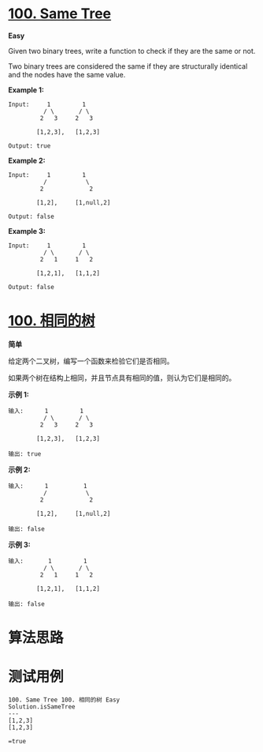 # [100. Same Tree][enTitle]

**Easy**

Given two binary trees, write a function to check if they are the same or not.

Two binary trees are considered the same if they are structurally identical and the nodes have the same value.

**Example 1:** 

```
Input:     1         1
          / \       / \
         2   3     2   3

        [1,2,3],   [1,2,3]

Output: true

```

**Example 2:** 

```
Input:     1         1
          /           \
         2             2

        [1,2],     [1,null,2]

Output: false

```

**Example 3:** 

```
Input:     1         1
          / \       / \
         2   1     1   2

        [1,2,1],   [1,1,2]

Output: false

```
# [100. 相同的树][cnTitle]

**简单**

给定两个二叉树，编写一个函数来检验它们是否相同。

如果两个树在结构上相同，并且节点具有相同的值，则认为它们是相同的。

**示例 1:** 

```
输入:      1         1
          / \       / \
         2   3     2   3

        [1,2,3],   [1,2,3]

输出: true
```

**示例 2:** 

```
输入:      1          1
          /           \
         2             2

        [1,2],     [1,null,2]

输出: false

```

**示例 3:** 

```
输入:       1         1
          / \       / \
         2   1     1   2

        [1,2,1],   [1,1,2]

输出: false

```


# 算法思路

# 测试用例
```
100. Same Tree 100. 相同的树 Easy
Solution.isSameTree
---
[1,2,3]
[1,2,3]

=true
```

[enTitle]: https://leetcode.com/problems/same-tree/
[cnTitle]: https://leetcode-cn.com/problems/same-tree/


